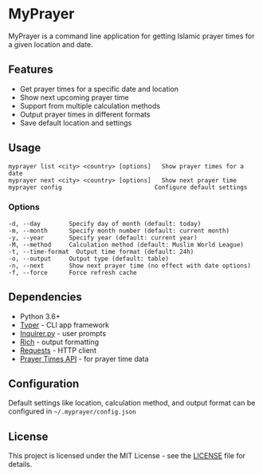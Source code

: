 # MyPrayer

MyPrayer is a command line application for getting Islamic prayer times for a given location and date.

## Features

- Get prayer times for a specific date and location
- Show next upcoming prayer time
- Support from multiple calculation methods
- Output prayer times in different formats
- Save default location and settings

## Usage

```
myprayer list <city> <country> [options]   Show prayer times for a date
myprayer next <city> <country> [options]   Show next prayer time
myprayer config                          Configure default settings
```

### Options

```
-d, --day        Specify day of month (default: today)
-m, --month      Specify month number (default: current month)
-y, --year       Specify year (default: current year)
-M, --method     Calculation method (default: Muslim World League)
-t, --time-format  Output time format (default: 24h)
-o, --output     Output type (default: table)
-n, --next       Show next prayer time (no effect with date options)
-f, --force      Force refresh cache
```

## Dependencies

- Python 3.6+
- [Typer](https://github.com/tiangolo/typer) - CLI app framework
- [Inquirer.py](https://github.com/magmax/python-inquirer) - user prompts
- [Rich](https://github.com/willmcgugan/rich) - output formatting
- [Requests](https://docs.python-requests.org/en/latest/) - HTTP client
- [Prayer Times API](https://prayertimes.date) - for prayer time data

## Configuration

Default settings like location, calculation method, and output format can be configured in `~/.myprayer/config.json`

## License

This project is licensed under the MIT License - see the [LICENSE](LICENSE) file for details.

